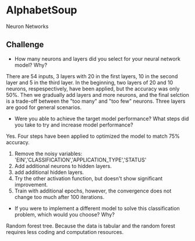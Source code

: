 # AlphabetSoup
Neuron Networks
## Challenge

- How many neurons and layers did you select for your neural network model? Why?

There are 54 inputs, 3 layers with 20 in the first layers, 10 in the second layer and 5 in the third layer. 
In the beginning, two layers of 20 and 10 neurons, respespectively, have been applied, but the accuracy was only 50%.
Then we gradually add layers and more neurons, and the final selction is a trade-off between the "too many" and "too few" neurons. Three layers are good for general scenarios.

- Were you able to achieve the target model performance? What steps did you take to try and increase model performance?

Yes. Four steps have been applied to optimized the model to match 75% accuracy.
1. Remove the noisy variables: 'EIN','CLASSIFICATION','APPLICATION_TYPE','STATUS'
2. Add additional neurons to hidden layers.
3. add additional hidden layers.
4. Try the other activation function, but doesn't show significant improvement.
5. Train with additional epochs, however, the convergence does not change too much after 100 iterations. 

- If you were to implement a different model to solve this classification problem, which would you choose? Why?

Random forest tree. Because the data is tabular and the random forest requires less coding and computation resources. 
